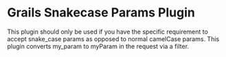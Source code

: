 Grails Snakecase Params Plugin
==============================

This plugin should only be used if you have the specific requirement to accept snake_case params as opposed to 
normal camelCase params.  This plugin converts my_param to myParam in the request via a filter.
